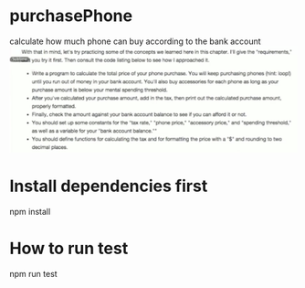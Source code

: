 # purchasePhone
calculate how much phone can buy according to the bank account
![Image text](https://github.com/YuZhangYuanYYZ/purchasePhone/blob/purchurseBranch1/img-folder/purchasePhoneRequirements.png)


# Install dependencies first
 npm install

# How to run test
  npm run test
